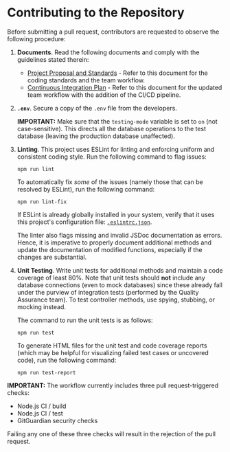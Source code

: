 # Contributing to the Repository

Before submitting a pull request, contributors are requested to observe the following procedure:

1. **Documents**. Read the following documents and comply with the guidelines stated therein:
   - [Project Proposal and Standards](https://drive.google.com/file/d/1M4Yia4GSVdtk8iS_J5kjrANo8KcG4avp/view?usp=sharing) - Refer to this document for the coding standards and the team workflow.
   - [Continuous Integration Plan](https://drive.google.com/file/d/17Da54zUm8k1dcB4syzvPqWraSlaZumCS/view?usp=sharing) - Refer to this document for the updated team workflow with the addition of the CI/CD pipeline.

2. **`.env`**. Secure a copy of the `.env` file from the developers. 

   **IMPORTANT:** Make sure that the `testing-mode`
variable is set to `on` (not case-sensitive). This directs all the database operations to the test database (leaving the production database unaffected).

3. **Linting**. This project uses ESLint for linting and enforcing uniform and consistent coding style. Run the following command to flag issues:
   ```
   npm run lint
   ```
   
   To automatically fix *some* of the issues (namely those that can be resolved by ESLint), run the following command:
   ```
   npm run lint-fix
   ```

   If ESLint is already globally installed in your system, verify that it uses this project's configuration file: [`.eslintrc.json`](https://github.com/STSWENG-T1-AY2122-AWS-CodeBuild/powerzone-inventory/blob/main/.eslintrc.json). 
   
   The linter also flags missing and invalid JSDoc documentation as errors. Hence, it is imperative to properly document additional methods and update the documentation of modified functions, especially if the changes are substantial.
   
4. **Unit Testing**. Write unit tests for additional methods and maintain a code coverage of least 80%. Note that unit tests should **not** include any database connections (even to mock databases) since these already fall under the purview of integration tests (performed by the Quality Assurance team). To test controller methods, use spying, stubbing, or mocking instead. 

   The command to run the unit tests is as follows:
   ```
   npm run test
   ```

   To generate HTML files for the unit test and code coverage reports (which may be helpful for visualizing failed test cases or uncovered code), run the following command:
   ```
   npm run test-report
   ```

**IMPORTANT:**
The workflow currently includes three pull request-triggered checks:
- Node.js CI / build
- Node.js CI / test
- GitGuardian security checks

Failing any one of these three checks will result in the rejection of the pull request.
